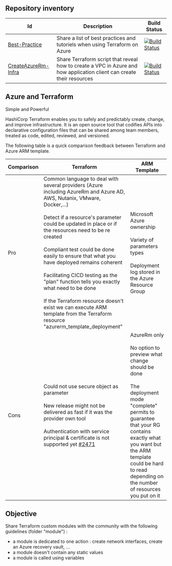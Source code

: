Repository inventory
------------

| Id  | Description | Build Status |
| ------------- | ------------- | ------------- |
| [Best-Practice](Best-Practice) | Share a list of best practices and tutoriels when using Terraform on Azure | [![Build Status](https://dev.azure.com/jamesdld23/vpc_lab/_apis/build/status/JamesDLD.terraform%20BP?branchName=master)](https://dev.azure.com/jamesdld23/vpc_lab/_build/latest?definitionId=5&branchName=master) |
| [CreateAzureRm-Infra](CreateAzureRm-Infra)  | Share Terraform script that reveal how to create a VPC in Azure and how application client can create their resources | [![Build Status](https://dev.azure.com/jamesdld23/vpc_lab/_apis/build/status/JamesDLD.terraform%20VPC?branchName=master)](https://dev.azure.com/jamesdld23/vpc_lab/_build/latest?definitionId=6&branchName=master) |


Azure and Terraform
------------
Simple and Powerful

HashiCorp Terraform enables you to safely and predictably create, change, and improve infrastructure. It is an open source tool that codifies APIs into declarative configuration files that can be shared among team members, treated as code, edited, reviewed, and versioned.

The following table is a quick comparison feedback between Terraform and Azure ARM template.

| Comparison  | Terraform | ARM Template |
| ------------- | ------------- | ------------- |
| Pro | Common language to deal with several providers (Azure including AzureRm and Azure AD, AWS, Nutanix, VMware, Docker,...)<br><br>Detect if a resource's parameter could be updated in place or if the resources need to be re created<br><br>Compliant test could be done easily to ensure that what you have deployed remains coherent<br><br>Facilitating CICD testing as the "plan" function tells you exactly what need to be done<br><br>If the Terraform resource doesn't exist we can execute ARM template from the Terraform resource "azurerm_template_deployment" | Microsoft Azure ownership<br><br>Variety of parameters types<br><br>Deployment log stored in the Azure Resource Group |
| Cons | Could not use secure object as parameter <br><br>New release might not be delivered as fast if it was the provider own tool <br><br>Authentication with service principal & certificate is not supported yet [#2471](https://github.com/terraform-providers/terraform-provider-azurerm/pull/2471) | AzureRm only<br><br>No option to preview what change should be done<br><br>The deployment mode "complete" permits to guarantee that your RG contains exactly what you want but the ARM template could be hard to read depending on the number of resources you put on it | 



Objective
------------
Share Terraform custom modules with the community with the following guidelines (folder "module") :
-	a module is dedicated to one action : create network interfaces, create an Azure recovery vault, ...
-	a module doesn't contain any static values
-	a module is called using variables

